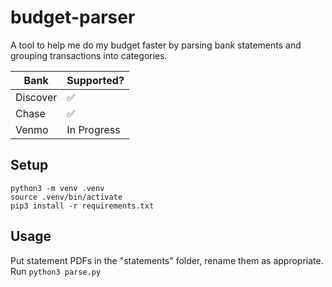 # budget-parser
A tool to help me do my budget faster by parsing bank statements and grouping transactions into categories.

| Bank                | Supported?          |
| --------------------| --------------------|
| Discover            | ✅                  |
| Chase               | ✅                  |
| Venmo               | In Progress         |
## Setup
`python3 -m venv .venv`    
`source .venv/bin/activate`  
`pip3 install -r requirements.txt`

## Usage
Put statement PDFs in the "statements" folder, rename them as appropriate.  
Run `python3 parse.py`